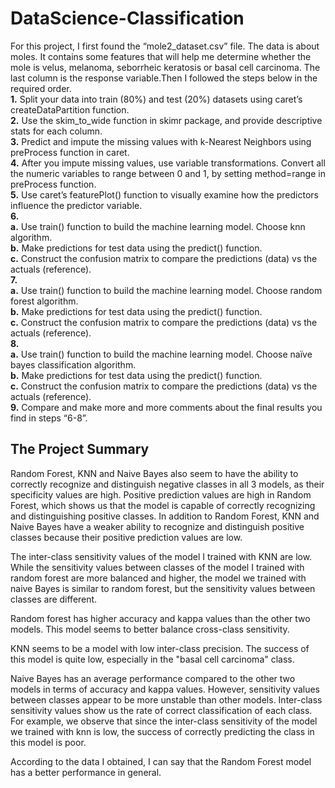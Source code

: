 # DataScience-Classification
For this project, I first found the “mole2_dataset.csv” file. The data is about moles. It contains some features that will help me determine whether the mole is velus, melanoma, seborrheic keratosis or basal cell carcinoma. The last column is the response variable.Then I followed the steps below in the required order.<br>
**1.** Split your data into train (80%) and test (20%) datasets using caret’s createDataPartition function.<br>
**2.** Use the skim_to_wide function in skimr package, and provide descriptive stats for each column.<br>
**3.** Predict and impute the missing values with k-Nearest Neighbors using preProcess function in caret.<br>
**4.** After you impute missing values, use variable transformations. Convert all the numeric variables to range between 0 and 1, by setting method=range in preProcess function.<br>
**5.** Use caret’s featurePlot() function to visually examine how the predictors influence the predictor variable.<br>
**6.** <br>
**a.** Use train() function to build the machine learning model. Choose knn algorithm.<br>
**b.** Make predictions for test data using the predict() function.<br>
**c.** Construct the confusion matrix to compare the predictions (data) vs the actuals (reference). <br>
**7.** <br>
**a.** Use train() function to build the machine learning model. Choose random forest algorithm.<br>
**b.** Make predictions for test data using the predict() function.<br>
**c.** Construct the confusion matrix to compare the predictions (data) vs the actuals (reference). <br>
**8.** <br>
**a.** Use train() function to build the machine learning model. Choose naïve bayes classification algorithm.<br>
**b.** Make predictions for test data using the predict() function.<br>
**c.** Construct the confusion matrix to compare the predictions (data) vs the actuals (reference). <br>
**9.** Compare and make more and more comments about the final results you find in steps “6-8”.<br>

## The Project Summary
Random Forest, KNN and Naive Bayes also seem to have the ability to correctly recognize and distinguish negative classes in all 3 models, as their specificity values are high. Positive prediction values are high in Random Forest, which shows us that the model is capable of correctly recognizing and distinguishing positive classes. In addition to Random Forest, KNN and Naive Bayes have a weaker ability to recognize and distinguish positive classes because their positive prediction values are low.

The inter-class sensitivity values of the model I trained with KNN are low. While the sensitivity values between classes of the model I trained with random forest are more balanced and higher, the model we trained with naive Bayes is similar to random forest, but the sensitivity values between classes are different.

Random forest has higher accuracy and kappa values than the other two models. This model seems to better balance cross-class sensitivity.

KNN seems to be a model with low inter-class precision. The success of this model is quite low, especially in the "basal cell carcinoma" class.

Naive Bayes has an average performance compared to the other two models in terms of accuracy and kappa values. However, sensitivity values between classes appear to be more unstable than other models. Inter-class sensitivity values show us the rate of correct classification of each class. For example, we observe that since the inter-class sensitivity of the model we trained with knn is low, the success of correctly predicting the class in this model is poor.

According to the data I obtained, I can say that the Random Forest model has a better performance in general.
